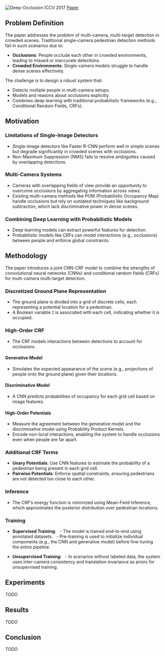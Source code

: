 ![Deep-Occlusion ICCV 2017](https://img.shields.io/badge/ICCV-2017-f1b800) [Paper](https://openaccess.thecvf.com/content_ICCV_2017/papers/Baque_Deep_Occlusion_Reasoning_ICCV_2017_paper.pdf)

## Problem Definition
The paper addresses the problem of multi-camera, multi-target detection in crowded scenes. Traditional single-camera pedestrian detection methods fail in such scenarios due to:

- **Occlusions**: People occlude each other in crowded environments, leading to missed or inaccurate detections.
- **Crowded Environments**: Single-camera models struggle to handle dense scenes effectively.

The challenge is to design a robust system that:
- Detects multiple people in multi-camera setups.
- Models and reasons about occlusions explicitly.
- Combines deep learning with traditional probabilistic frameworks (e.g., Conditional Random Fields, CRFs).

## Motivation
### Limitations of Single-Image Detectors
- Single-image detectors like Faster R-CNN perform well in simple scenes but degrade significantly in crowded scenes with occlusions.
- Non-Maximum Suppression (NMS) fails to resolve ambiguities caused by overlapping detections.

### Multi-Camera Systems
- Cameras with overlapping fields of view provide an opportunity to overcome occlusions by aggregating information across views.
- Existing multi-camera methods like POM (Probabilistic Occupancy Map) handle occlusions but rely on outdated techniques like background subtraction, which lack discriminative power in dense scenes.
  
### Combining Deep Learning with Probabilistic Models
- Deep learning models can extract powerful features for detection.
- Probabilistic models like CRFs can model interactions (e.g., occlusions) between people and enforce global constraints.

## Methodology
The paper introduces a joint CNN-CRF model to combine the strengths of convolutional neural networks (CNNs) and conditional random fields (CRFs) for multi-camera multi-target detection.
  
### Discretized Ground Plane Representation
- The ground plane is divided into a grid of discrete cells, each representing a potential location for a pedestrian.
- A Boolean variable `Z` is associated with each cell, indicating whether it is occupied.
  
### High-Order CRF
- The CRF models interactions between detections to account for occlusions.

#### Generative Model
- Simulates the expected appearance of the scene (e.g., projections of people onto the ground plane) given their locations.

#### Discriminative Model
- A CNN predicts probabilities of occupancy for each grid cell based on image features.

#### High-Order Potentials
- Measure the agreement between the generative model and the discriminative model using Probability Product Kernels.
- Encode non-local interactions, enabling the system to handle occlusions even when people are far apart.

### Additional CRF Terms
- **Unary Potentials**: Use CNN features to estimate the probability of a pedestrian being present in each grid cell.
- **Pairwise Potentials**: Enforce spatial constraints, ensuring pedestrians are not detected too close to each other.
  
### Inference
- The CRF’s energy function is minimized using Mean-Field Inference, which approximates the posterior distribution over pedestrian locations.

### Training
- **Supervised Training**:
  - The model is trained end-to-end using annotated datasets.
  - Pre-training is used to initialize individual components (e.g., the CNN and generative model) before fine-tuning the entire pipeline.

- **Unsupervised Training**:
  - In scenarios without labeled data, the system uses inter-camera consistency and translation invariance as priors for unsupervised training.

## Experiments
*TODO*

## Results
*TODO*

## Conclusion
*TODO*
